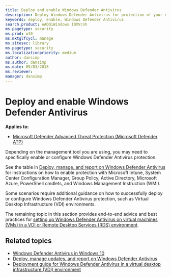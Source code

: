 ```yaml
---
title: Deploy and enable Windows Defender Antivirus 
description: Deploy Windows Defender Antivirus for protection of your endpoints with Microsoft Intune, System Center Configuration Manager, Group Policy, PowerShell cmdlets, or WMI.
keywords: deploy, enable, Windows Defender Antivirus
search.product: eADQiWindows 10XVcnh
ms.pagetype: security
ms.prod: w10
ms.mktglfcycl: manage
ms.sitesec: library
ms.pagetype: security
ms.localizationpriority: medium
author: dansimp
ms.author: dansimp
ms.date: 09/03/2018
ms.reviewer: 
manager: dansimp
---
```


# Deploy and enable Windows Defender Antivirus

**Applies to:**

- [Microsoft Defender Advanced Threat Protection (Microsoft Defender ATP)](https://go.microsoft.com/fwlink/p/?linkid=2069559)

Depending on the management tool you are using, you may need to specifically enable or configure Windows Defender Antivirus protection.

See the table in [Deploy, manage, and report on Windows Defender Antivirus](deploy-manage-report-windows-defender-antivirus.md#ref2) for instructions on how to enable protection with Microsoft Intune, System Center Configuration Manager, Group Policy, Active Directory, Microsoft Azure, PowerShell cmdlets, and Windows Management Instruction (WMI).

Some scenarios require additional guidance on how to successfully deploy or configure Windows Defender Antivirus protection, such as Virtual Desktop Infrastructure (VDI) environments.

The remaining topic in this section provides end-to-end advice and best practices for [setting up Windows Defender Antivirus on virtual machines (VMs) in a VDI or Remote Desktop Services (RDS) environment](deployment-vdi-windows-defender-antivirus.md).

## Related topics

- [Windows Defender Antivirus in Windows 10](windows-defender-antivirus-in-windows-10.md)
- [Deploy, manage updates, and report on Windows Defender Antivirus](deploy-manage-report-windows-defender-antivirus.md)
- [Deployment guide for Windows Defender Antivirus in a virtual desktop infrastructure (VDI) environment](deployment-vdi-windows-defender-antivirus.md)
